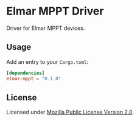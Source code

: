 # Elmar MPPT Driver

Driver for Elmar MPPT devices.

## Usage

Add an entry to your `Cargo.toml`:

```toml
[dependencies]
elmar-mppt = "0.1.0"
```

## License

Licensed under [Mozilla Public License Version 2.0](https://www.mozilla.org/en-US/MPL/2.0/).
